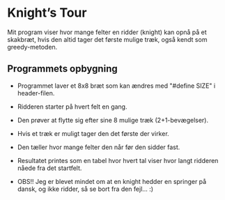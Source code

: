 # Knight’s Tour

Mit program viser hvor mange felter en ridder (knight) kan opnå på et skakbræt, hvis den altid tager det første mulige træk, også kendt som greedy-metoden.

## Programmets opbygning
- Programmet laver et 8x8 bræt som kan ændres med "#define SIZE" i header-filen.  
- Ridderen starter på hvert felt en gang.  
- Den prøver at flytte sig efter sine 8 mulige træk (2+1-bevægelser).  
- Hvis et træk er muligt tager den det første der virker.  
- Den tæller hvor mange felter den når før den sidder fast.  
- Resultatet printes som en tabel hvor hvert tal viser hvor langt ridderen nåede fra det startfelt.

- OBS!! Jeg er blevet mindet om at en knight hedder en springer på dansk, og ikke ridder, så se bort fra den fejl... :)
